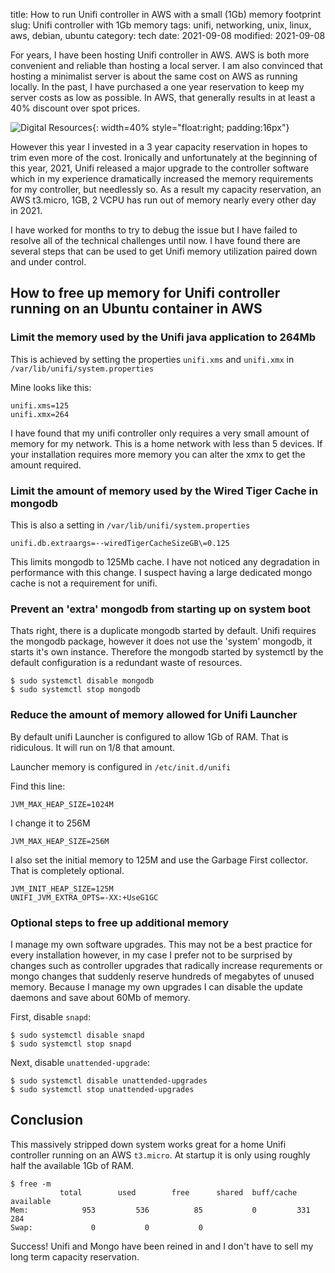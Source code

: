 title: How to run Unifi controller in AWS with a small (1Gb) memory footprint
slug: Unifi controller with 1Gb memory
tags: unifi, networking, unix, linux, aws, debian, ubuntu
category: tech
date: 2021-09-08
modified: 2021-09-08

For years, I have been hosting Unifi controller in AWS.  AWS is both more convenient and reliable than hosting a local server.  I am also convinced that hosting a minimalist server is about the same cost on AWS as running locally.   In the past, I have purchased a one year reservation to keep my server costs as low as possible.  In AWS, that generally results in at least a 40% discount over spot prices.

![Digital Resources]({static}/images/digital_press.png){: width=40% style="float:right; padding:16px"}

However this year I invested in a 3 year capacity reservation in hopes to trim even more of the cost.    Ironically and unfortunately at the beginning of this year, 2021, Unifi released a major upgrade to the controller software which in my experience dramatically increased the memory requirements for my controller, but needlessly so. As a result my capacity reservation, an AWS t3.micro, 1GB, 2 VCPU has run out of memory nearly every other day in 2021.

I have worked for months to try to debug the issue but I have failed to resolve all of the technical challenges until now.    I have found there are several steps that can be used to get Unifi memory utilization paired down and under control.

## How to free up memory for Unifi controller running on an Ubuntu container in AWS

### Limit the memory used by the Unifi java application to 264Mb

This is achieved by setting the properties `unifi.xms` and `unifi.xmx` in `/var/lib/unifi/system.properties`

Mine looks like this:

```
unifi.xms=125
unifi.xmx=264
```

I have found that my unifi controller only requires a very small amount of memory for my network.   This is a home network with less than 5 devices.   If your installation requires more memory you can alter the xmx to get the amount required.

### Limit the amount of memory used by the Wired Tiger Cache in mongodb

This is also a setting in `/var/lib/unifi/system.properties`

```
unifi.db.extraargs=--wiredTigerCacheSizeGB\=0.125
```

This limits mongodb to 125Mb cache.  I have not noticed any degradation in performance with this change.  I suspect having a large dedicated mongo cache is not a requirement for unifi.

### Prevent an 'extra' mongodb from starting up on system boot

Thats right, there is a duplicate mongodb started by default.    Unifi requires the mongodb package, however it does not use the 'system' mongodb, it starts it's own instance.  Therefore the mongodb started by systemctl by the default configuration is a redundant waste of resources.

```
$ sudo systemctl disable mongodb
$ sudo systemctl stop mongodb
```

### Reduce the amount of memory allowed for Unifi Launcher

By default unifi Launcher is configured to allow 1Gb of RAM.   That is ridiculous.  It will run on 1/8 that amount.

Launcher memory is configured in `/etc/init.d/unifi`

Find this line:

```
JVM_MAX_HEAP_SIZE=1024M
```

I change it to 256M
```
JVM_MAX_HEAP_SIZE=256M
```

I also set the initial memory to 125M and use the Garbage First collector.  That is completely optional.

```
JVM_INIT_HEAP_SIZE=125M
UNIFI_JVM_EXTRA_OPTS=-XX:+UseG1GC
```

### Optional steps to free up additional memory

I manage my own software upgrades.   This may not be a best practice for every installation however, in my case I prefer not to be surprised by changes such as controller upgrades that radically increase requrements or mongo changes that suddenly reserve hundreds of megabytes of unused memory.    Because I manage my own upgrades I can disable the update daemons and save about 60Mb of memory.

First, disable `snapd`:
```
$ sudo systemctl disable snapd
$ sudo systemctl stop snapd
```

Next, disable `unattended-upgrade`:
```
$ sudo systemctl disable unattended-upgrades
$ sudo systemctl stop unattended-upgrades
```

## Conclusion

This massively stripped down system works great for a home Unifi controller running on an AWS `t3.micro`.   At startup it is only using roughly half the available 1Gb of RAM.

```
$ free -m
           total        used        free      shared  buff/cache   available
Mem:            953         536          85           0         331         284
Swap:             0           0           0
```

Success!   Unifi and Mongo have been reined in and I don't have to sell my long term capacity reservation.
